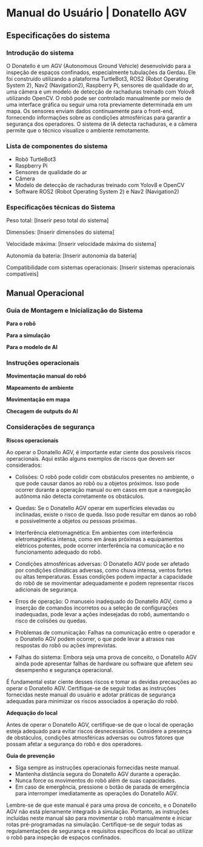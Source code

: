 # Manual do Usuário | Donatello AGV

## Especificações do sistema

### Introdução do sistema
O Donatello é um AGV (Autonomous Ground Vehicle) desenvolvido para a inspeção de espaços confinados, especialmente tubulações da Gerdau. Ele foi construído utilizando a plataforma TurtleBot3, ROS2 (Robot Operating System 2), Nav2 (Navigation2), Raspberry Pi, sensores de qualidade do ar, uma câmera e um modelo de detecção de rachaduras treinado com Yolov8 utilizando OpenCV. O robô pode ser controlado manualmente por meio de uma interface gráfica ou seguir uma rota previamente determinada em um mapa. Os sensores enviam dados continuamente para o front-end, fornecendo informações sobre as condições atmosféricas para garantir a segurança dos operadores. O sistema de IA detecta rachaduras, e a câmera permite que o técnico visualize o ambiente remotamente.

### Lista de componentes do sistema

- Robô TurtleBot3
- Raspberry Pi
- Sensores de qualidade do ar
- Câmera
- Modelo de detecção de rachaduras treinado com Yolov8 e OpenCV
- Software ROS2 (Robot Operating System 2) e Nav2 (Navigation2)

### Especificações técnicas do Sistema

Peso total: [Inserir peso total do sistema]

Dimensões: [Inserir dimensões do sistema]

Velocidade máxima: [Inserir velocidade máxima do sistema]

Autonomia da bateria: [Inserir autonomia da bateria]

Compatibilidade com sistemas operacionais: [Inserir sistemas operacionais compatíveis]

## Manual Operacional

### Guia de Montagem e Inicialização do Sistema

**Para o robô**

**Para a simulação**

**Para o modelo de AI**

### Instruções operacionais

**Movimentação manual do robô**

**Mapeamento de ambiente**

**Movimentação em mapa**

**Checagem de outputs do AI**

### Considerações de segurança

**Riscos operacionais**

Ao operar o Donatello AGV, é importante estar ciente dos possíveis riscos operacionais. Aqui estão alguns exemplos de riscos que devem ser considerados:

- Colisões: O robô pode colidir com obstáculos presentes no ambiente, o que pode causar danos ao robô ou a objetos próximos. Isso pode ocorrer durante a operação manual ou em casos em que a navegação autônoma não detecta corretamente os obstáculos.

- Quedas: Se o Donatello AGV operar em superfícies elevadas ou inclinadas, existe o risco de queda. Isso pode resultar em danos ao robô e possivelmente a objetos ou pessoas próximas.

- Interferência eletromagnética: Em ambientes com interferência eletromagnética intensa, como em áreas próximas a equipamentos elétricos potentes, pode ocorrer interferência na comunicação e no funcionamento adequado do robô.

- Condições atmosféricas adversas: O Donatello AGV pode ser afetado por condições climáticas adversas, como chuva intensa, ventos fortes ou altas temperaturas. Essas condições podem impactar a capacidade do robô de se movimentar adequadamente e podem representar riscos adicionais de segurança.

- Erros de operação: O manuseio inadequado do Donatello AGV, como a inserção de comandos incorretos ou a seleção de configurações inadequadas, pode levar a ações indesejadas do robô, aumentando o risco de colisões ou quedas.

- Problemas de comunicação: Falhas na comunicação entre o operador e o Donatello AGV podem ocorrer, o que pode levar a atrasos nas respostas do robô ou ações imprevistas.

- Falhas do sistema: Embora seja uma prova de conceito, o Donatello AGV ainda pode apresentar falhas de hardware ou software que afetem seu desempenho e segurança operacional.

É fundamental estar ciente desses riscos e tomar as devidas precauções ao operar o Donatello AGV. Certifique-se de seguir todas as instruções fornecidas neste manual do usuário e adotar práticas de segurança adequadas para minimizar os riscos associados à operação do robô.

**Adequação do local**

Antes de operar o Donatello AGV, certifique-se de que o local de operação esteja adequado para evitar riscos desnecessários. Considere a presença de obstáculos, condições atmosféricas adversas ou outros fatores que possam afetar a segurança do robô e dos operadores.

**Guia de prevenção**
- Siga sempre as instruções operacionais fornecidas neste manual.
- Mantenha distância segura do Donatello AGV durante a operação.
- Nunca force os movimentos do robô além de suas capacidades.
- Em caso de emergência, pressione o botão de parada de emergência para interromper imediatamente as operações do Donatello AGV.

Lembre-se de que este manual é para uma prova de conceito, e o Donatello AGV não está plenamente integrado à simulação. Portanto, as instruções incluídas neste manual são para movimentar o robô manualmente e iniciar rotas pré-programadas na simulação. Certifique-se de seguir todas as regulamentações de segurança e requisitos específicos do local ao utilizar o robô para inspeção de espaços confinados.
